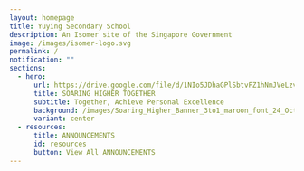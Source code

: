 ```yaml
---
layout: homepage
title: Yuying Secondary School
description: An Isomer site of the Singapore Government
image: /images/isomer-logo.svg
permalink: /
notification: ""
sections:
  - hero:
      url: https://drive.google.com/file/d/1NIo5JDhaGPlSbtvFZ1hNmJVeLzvrqsmo/view?usp=share_link
      title: SOARING HIGHER TOGETHER
      subtitle: Together, Achieve Personal Excellence
      background: /images/Soaring_Higher_Banner_3to1_maroon_font_24_Octb_below_5mb.gif
      variant: center
  - resources:
      title: ANNOUNCEMENTS
      id: resources
      button: View All ANNOUNCEMENTS
---
```


